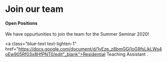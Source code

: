 # Join our team

#### Open Positions

We have oppurtunities to join the team for the Summer Seminar 2020!

<a class="blue-text text-lighten-1" href="https://docs.google.com/document/d/1yEze_z8bmGGj1oG9fsLikLWs4oEw905Rf03x8HfPNT0/edit"_blank">Residential Teaching Assistant </a>.
